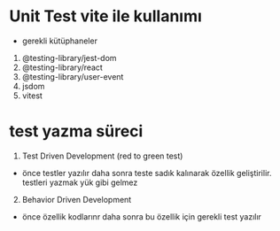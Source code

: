 # Unit Test vite ile kullanımı

- gerekli kütüphaneler

1. @testing-library/jest-dom
2. @testing-library/react
3. @testing-library/user-event
4. jsdom
5. vitest

# test yazma süreci 
1. Test Driven Development (red to green test)
- önce testler yazılır daha sonra teste sadık kalınarak özellik geliştirilir.
testleri yazmak yük gibi gelmez

2. Behavior Driven Development 

- önce özellik kodlarınr daha sonra bu özellik için gerekli test yazılır